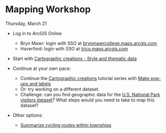 # Mapping Workshop

Thursday, March 21

- Log in to ArcGIS Online
  - Bryn Mawr: login with SSO at [brynmawrcollege.maps.arcgis.com](https://brynmawrcollege.maps.arcgis.com)
  - Haverford: login with SSO at [trico.maps.arcgis.com](https://trico.maps.arcgis.com)

- Start with [Cartographic creations - Style and thematic data](https://learn.arcgis.com/en/projects/cartographic-creations-style-thematic-data/)

- Continue at your own pace:
  - Continue the [Cartographic creations](https://learn.arcgis.com/en/paths/cartographic-creations-with-web-maps/) tutorial series with [Make pop-ups and labels](https://learn.arcgis.com/en/projects/cartographic-creations-make-pop-ups-and-labels/)
  - Or: try working on a different dataset.
  - Challenge: can you find geographic data for the [U.S. National Park visitors dataset](https://www.responsible-datasets-in-context.com/posts/np-data/?tab=explore-the-data)? What steps would you need to take to map this dataset?

- Other options:
  - [Summarize cycling routes within townships](https://learn.arcgis.com/en/projects/summarize-cycling-routes-within-townships/)